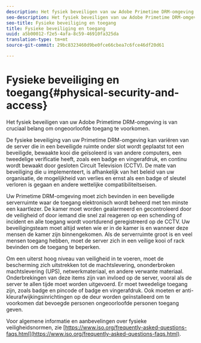 ```yaml
---
description: Het fysiek beveiligen van uw Adobe Primetime DRM-omgeving is van cruciaal belang om ongeoorloofde toegang te voorkomen.
seo-description: Het fysiek beveiligen van uw Adobe Primetime DRM-omgeving is van cruciaal belang om ongeoorloofde toegang te voorkomen.
seo-title: Fysieke beveiliging en toegang
title: Fysieke beveiliging en toegang
uuid: a5b00012-f2e5-4afa-8c59-46910fa325da
translation-type: tm+mt
source-git-commit: 29bc8323460d9be0fce66cbea7c6fce46df20d61

---
```



# Fysieke beveiliging en toegang{#physical-security-and-access}

Het fysiek beveiligen van uw Adobe Primetime DRM-omgeving is van cruciaal belang om ongeoorloofde toegang te voorkomen.

De fysieke beveiliging van uw Primetime DRM-omgeving kan variëren van de server die in een beveiligde ruimte onder slot wordt geplaatst tot een beveiligde, bewaakte kooi die geïsoleerd is van andere computers, een tweedelige verificatie heeft, zoals een badge en vingerafdruk, en continu wordt bewaakt door gesloten Circuit Television (CCTV). De mate van beveiliging die u implementeert, is afhankelijk van het beleid van uw organisatie, de mogelijkheid van verlies en ernst als een badge of sleutel verloren is gegaan en andere wettelijke compatibiliteitseisen.

Uw Primetime DRM-omgeving moet zich bevinden in een beveiligde serverruimte waar de toegang elektronisch wordt beheerd met ten minste een kaartlezer. De kamer moet worden gealarmeerd en gecontroleerd door de veiligheid of door iemand die snel zal reageren op een schending of incident en alle toegang wordt voortdurend geregistreerd op de CCTV. Uw beveiligingsteam moet altijd weten wie er in de kamer is en wanneer deze mensen de kamer zijn binnengekomen. Als de serverruimte groot is en veel mensen toegang hebben, moet de server zich in een veilige kooi of rack bevinden om de toegang te beperken.

Om een uiterst hoog niveau van veiligheid in te voeren, moet de bescherming zich uitstrekken tot de machtslevering, ononderbroken machtslevering (UPS), netwerkmateriaal, en andere verwante materiaal. Onderbrekingen van deze items zijn van invloed op de server, vooral als de server te allen tijde moet worden uitgevoerd. Er moet tweedelige toegang zijn, zoals badge en pincode of badge en vingerafdruk. Ook moeten er anti-kleurafwijkingsinrichtingen op de deur worden geïnstalleerd om te voorkomen dat bevoegde personen ongeoorloofde personen toegang geven.

Voor algemene informatie en aanbevelingen over fysieke veiligheidsnormen, zie [https://www.iso.org/frequently-asked-questions-faqs.html](https://www.iso.org/frequently-asked-questions-faqs.html).
